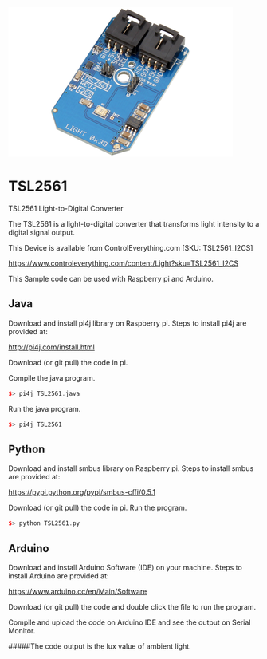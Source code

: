 [![TSL2561](TSL2561_I2CS.png)](https://www.controleverything.com/content/Light?sku=TSL2561_I2CS)
# TSL2561
TSL2561 Light-to-Digital Converter

The TSL2561 is a light-to-digital converter that transforms light intensity to a digital signal output.

This Device is available from ControlEverything.com [SKU: TSL2561_I2CS]

https://www.controleverything.com/content/Light?sku=TSL2561_I2CS

This Sample code can be used with Raspberry pi and Arduino.

## Java
Download and install pi4j library on Raspberry pi. Steps to install pi4j are provided at:

http://pi4j.com/install.html

Download (or git pull) the code in pi.

Compile the java program.
```cpp
$> pi4j TSL2561.java
```

Run the java program.
```cpp
$> pi4j TSL2561
```

## Python
Download and install smbus library on Raspberry pi. Steps to install smbus are provided at:

https://pypi.python.org/pypi/smbus-cffi/0.5.1

Download (or git pull) the code in pi. Run the program.

```cpp
$> python TSL2561.py
```

## Arduino
Download and install Arduino Software (IDE) on your machine. Steps to install Arduino are provided at:

https://www.arduino.cc/en/Main/Software

Download (or git pull) the code and double click the file to run the program.

Compile and upload the code on Arduino IDE and see the output on Serial Monitor.

#####The code output is the lux value of ambient light.
